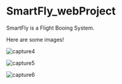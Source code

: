 # SmartFly_webProject
SmartFly is a Flight Booing System.

Here are some images!

![capture4](https://user-images.githubusercontent.com/21118650/39958943-92a5aa50-5623-11e8-841d-8b753fdd81b2.PNG)

![capture5](https://user-images.githubusercontent.com/21118650/39958945-a580a4a4-5623-11e8-8ac9-2c1702ce0b66.PNG)

![capture6](https://user-images.githubusercontent.com/21118650/39958948-ad695080-5623-11e8-883f-f56070328991.PNG)
